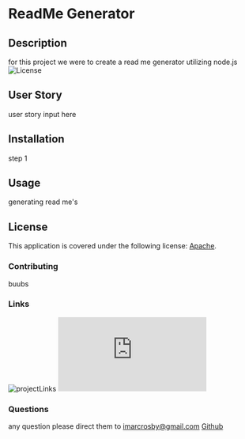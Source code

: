 # ReadMe Generator
  ## Description
for this project we were to create a read me generator utilizing node.js
![License](https://img.shields.io/badge/license-Apache-blue)
## User Story
user story input here
## Installation
step 1 
## Usage
generating read me's
## License 
This application is covered under the following license: [Apache](https://choosealicense.com/licenses/).
### Contributing
buubs
### Links 
![projectLinks](http://www.google.com/)
![projectLinks](https:/google.com)
### Questions 
any question please direct them to imarcrosby@gmail.com
[Github](https://github.com/crozarts)
